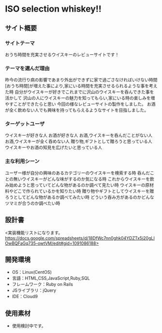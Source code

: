 # ISO selection whiskey!!

## サイト概要
### サイトテーマ
おうち時間を充実させるウイスキーのレビューサイトです！

### テーマを選んだ理由
昨今の流行り病の影響であまり外出ができずに家で過ごさなければいけない時間
[おうち時間]が増えた事により,家にいる時間を充実させるられるような事を考えた時
自分がウイスキーが好きでこれまでに沢山のウイスキーを呑んできた事を活かして
沢山の人にウイスキーの魅力を知ってもらい,家にいる時の楽しみを増やすことができたらと思い
今回の様なレビューサイトの製作をしました。
お酒が全く飲めない人でも興味を持ってもらえるようなサイトを目指しました。


### ターゲットユーザ
ウイスキーが好きな人
お酒が好きな人
お酒,ウイスキーを呑んだことがない人
お酒,ウイスキーが全く呑めない人
贈り物,ギフトとして贈ろうと思っている人
ウイスキーやお酒の知見を広げたいと思っている人



### 主な利用シーン
ユーザー様が自分の興味のあるカテゴリーのウイスキーを検索する時
呑んだことの無いウイスキーがどんな味がするのか気になる時
これからウイスキーを飲み始めようと思っていてどんな物があるのか調べて見たい時
ウイスキーの原材料やどこで作られているかを知りたい時
贈り物やギフトとしてウイスキーを贈ろうとしてどんな物があるか調べてみたい時
どういう呑み方があるのかどんなツマミが合うのか調べたい時

## 設計書
<実装機能リストになります。https://docs.google.com/spreadsheets/d/18DfWc7nn0ghk04YDZTx5j20gLIOwBQFaGq735-owtVM/edit#gid=1091086188>

## 開発環境
- OS：Linux(CentOS)
- 言語：HTML,CSS,JavaScript,Ruby,SQL
- フレームワーク：Ruby on Rails
- JSライブラリ：jQuery
- IDE：Cloud9

## 使用素材
- 使用検討中です。
